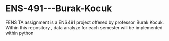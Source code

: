 # ENS-491---Burak-Kocuk
FENS TA assignment is a ENS491 project offered by professor Burak Kocuk. 
Within this repository , data analyze for each semester will be implemented within python
